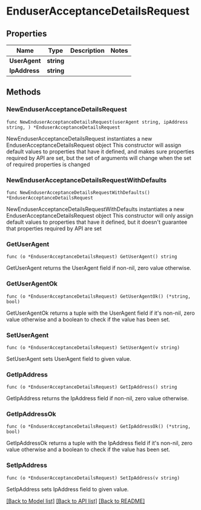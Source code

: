 # EnduserAcceptanceDetailsRequest

## Properties

Name | Type | Description | Notes
------------ | ------------- | ------------- | -------------
**UserAgent** | **string** |  | 
**IpAddress** | **string** |  | 

## Methods

### NewEnduserAcceptanceDetailsRequest

`func NewEnduserAcceptanceDetailsRequest(userAgent string, ipAddress string, ) *EnduserAcceptanceDetailsRequest`

NewEnduserAcceptanceDetailsRequest instantiates a new EnduserAcceptanceDetailsRequest object
This constructor will assign default values to properties that have it defined,
and makes sure properties required by API are set, but the set of arguments
will change when the set of required properties is changed

### NewEnduserAcceptanceDetailsRequestWithDefaults

`func NewEnduserAcceptanceDetailsRequestWithDefaults() *EnduserAcceptanceDetailsRequest`

NewEnduserAcceptanceDetailsRequestWithDefaults instantiates a new EnduserAcceptanceDetailsRequest object
This constructor will only assign default values to properties that have it defined,
but it doesn't guarantee that properties required by API are set

### GetUserAgent

`func (o *EnduserAcceptanceDetailsRequest) GetUserAgent() string`

GetUserAgent returns the UserAgent field if non-nil, zero value otherwise.

### GetUserAgentOk

`func (o *EnduserAcceptanceDetailsRequest) GetUserAgentOk() (*string, bool)`

GetUserAgentOk returns a tuple with the UserAgent field if it's non-nil, zero value otherwise
and a boolean to check if the value has been set.

### SetUserAgent

`func (o *EnduserAcceptanceDetailsRequest) SetUserAgent(v string)`

SetUserAgent sets UserAgent field to given value.


### GetIpAddress

`func (o *EnduserAcceptanceDetailsRequest) GetIpAddress() string`

GetIpAddress returns the IpAddress field if non-nil, zero value otherwise.

### GetIpAddressOk

`func (o *EnduserAcceptanceDetailsRequest) GetIpAddressOk() (*string, bool)`

GetIpAddressOk returns a tuple with the IpAddress field if it's non-nil, zero value otherwise
and a boolean to check if the value has been set.

### SetIpAddress

`func (o *EnduserAcceptanceDetailsRequest) SetIpAddress(v string)`

SetIpAddress sets IpAddress field to given value.



[[Back to Model list]](../README.md#documentation-for-models) [[Back to API list]](../README.md#documentation-for-api-endpoints) [[Back to README]](../README.md)


